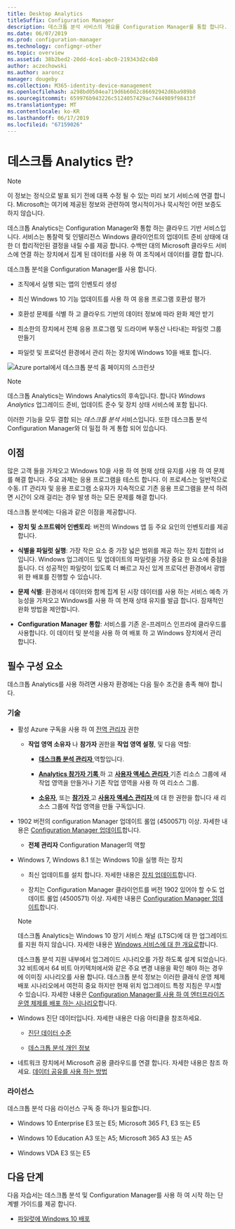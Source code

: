 ```yaml
---
title: Desktop Analytics
titleSuffix: Configuration Manager
description: 데스크톱 분석 서비스의 개요를 Configuration Manager를 통합 합니다.
ms.date: 06/07/2019
ms.prod: configuration-manager
ms.technology: configmgr-other
ms.topic: overview
ms.assetid: 38b2bed2-20dd-4ce1-abc0-219343d2c4b8
author: aczechowski
ms.author: aaroncz
manager: dougeby
ms.collection: M365-identity-device-management
ms.openlocfilehash: a298bd0504ea719d6b60d2c86692942d6ba989b8
ms.sourcegitcommit: 659976b943226c5124057429ac7444989f98433f
ms.translationtype: MT
ms.contentlocale: ko-KR
ms.lasthandoff: 06/17/2019
ms.locfileid: "67159026"
---
```

# <a name="what-is-desktop-analytics"></a>데스크톱 Analytics 란?

> [!Note]  
> 이 정보는 정식으로 발표 되기 전에 대폭 수정 될 수 있는 미리 보기 서비스에 연결 합니다. Microsoft는 여기에 제공된 정보와 관련하여 명시적이거나 묵시적인 어떤 보증도 하지 않습니다.  

데스크톱 Analytics는 Configuration Manager와 통합 하는 클라우드 기반 서비스입니다. 서비스는 통찰력 및 인텔리전스 Windows 클라이언트의 업데이트 준비 상태에 대 한 더 합리적인된 결정을 내릴 수를 제공 합니다. 수백만 대의 Microsoft 클라우드 서비스에 연결 하는 장치에서 집계 된 데이터를 사용 하 여 조직에서 데이터를 결합 합니다.

데스크톱 분석을 Configuration Manager를 사용 합니다.  

- 조직에서 실행 되는 앱의 인벤토리 생성  

- 최신 Windows 10 기능 업데이트를 사용 하 여 응용 프로그램 호환성 평가  

- 호환성 문제를 식별 하 고 클라우드 기반의 데이터 정보에 따라 완화 제안 받기  

- 최소한의 장치에서 전체 응용 프로그램 및 드라이버 부동산 나타내는 파일럿 그룹 만들기  

- 파일럿 및 프로덕션 환경에서 관리 하는 장치에 Windows 10을 배포 합니다.  

![Azure portal에서 데스크톱 분석 홈 페이지의 스크린샷](media/portal-home.png)

> [!Note]  
> 데스크톱 Analytics는 Windows Analytics의 후속입니다. 합니다 *Windows Analytics* 업그레이드 준비, 업데이트 준수 및 장치 상태 서비스에 포함 됩니다.
>
> 이러한 기능을 모두 결합 되는 *데스크톱 분석* 서비스입니다. 또한 데스크톱 분석 Configuration Manager와 더 밀접 하 게 통합 되어 있습니다.



## <a name="benefits"></a>이점

많은 고객 들을 가져오고 Windows 10을 사용 하 여 현재 상태 유지를 사용 하 여 문제를 해결 합니다. 주요 과제는 응용 프로그램을 테스트 합니다. 이 프로세스는 일반적으로 수동. IT 관리자 및 응용 프로그램 소유자가 지속적으로 기존 응용 프로그램을 분석 하려면 시간이 오래 걸리는 경우 발생 하는 모든 문제를 해결 합니다.

데스크톱 분석에는 다음과 같은 이점을 제공합니다.

- **장치 및 소프트웨어 인벤토리**: 버전의 Windows 앱 등 주요 요인의 인벤토리를 제공 합니다.  

- **식별을 파일럿 실행**: 가장 작은 요소 중 가장 넓은 범위를 제공 하는 장치 집합의 id입니다. Windows 업그레이드 및 업데이트의 파일럿을 가장 중요 한 요소에 중점을 둡니다. 더 성공적인 파일럿이 있도록 더 빠르고 자신 있게 프로덕션 환경에서 광범위 한 배포를 진행할 수 있습니다.  

- **문제 식별**: 환경에서 데이터와 함께 집계 된 시장 데이터를 사용 하는 서비스 예측 가능성을 가져오고 Windows를 사용 하 여 현재 상태 유지를 발급 합니다. 잠재적인 완화 방법을 제안합니다.  

- **Configuration Manager 통합**: 서비스를 기존 온-프레미스 인프라에 클라우드를 사용합니다. 이 데이터 및 분석을 사용 하 여 배포 하 고 Windows 장치에서 관리 합니다.  



## <a name="prerequisites"></a>필수 구성 요소

데스크톱 Analytics를 사용 하려면 사용자 환경에는 다음 필수 조건을 충족 해야 합니다.


### <a name="technical"></a>기술

- 활성 Azure 구독을 사용 하 여 [전역 관리자](https://docs.microsoft.com/azure/active-directory/users-groups-roles/directory-assign-admin-roles#company-administrator) 권한  

    - **작업 영역 소유자** 나 **참가자** 권한을 **작업 영역 설정**, 및 다음 역할:  

       - [**데스크톱 분석 관리자** ](https://docs.microsoft.com/azure/active-directory/users-groups-roles/directory-assign-admin-roles) 역할입니다.

       - [**Analytics 참가자 기록** ](https://docs.microsoft.com/azure/role-based-access-control/built-in-roles#log-analytics-contributor) 하 고 [ **사용자 액세스 관리자** ](https://docs.microsoft.com/azure/role-based-access-control/built-in-roles#user-access-administrator) 기존 리소스 그룹에 새 작업 영역을 만들거나 기존 작업 영역을 사용 하 여 리소스 그룹.

        - [**소유자**](https://docs.microsoft.com/azure/role-based-access-control/built-in-roles#owner), 또는 [ **참가자** ](https://docs.microsoft.com/azure/role-based-access-control/built-in-roles#contributor) 고 [ **사용자 액세스 관리자** ](https://docs.microsoft.com/azure/role-based-access-control/built-in-roles#user-access-administrator) 에 대 한 권한을 합니다 새 리소스 그룹에 작업 영역을 만들 구독입니다.  

- 1902 버전의 configuration Manager 업데이트 롤업 (4500571) 이상. 자세한 내용은 [Configuration Manager 업데이트](/sccm/desktop-analytics/connect-configmgr#bkmk_hotfix)합니다.  

    - **전체 관리자** Configuration Manager의 역할  

- Windows 7, Windows 8.1 또는 Windows 10을 실행 하는 장치  

    - 최신 업데이트를 설치 합니다. 자세한 내용은 [장치 업데이트](/sccm/desktop-analytics/enroll-devices#update-devices)합니다.  

    - 장치는 Configuration Manager 클라이언트를 버전 1902 있어야 할 수도 업데이트 롤업 (4500571) 이상. 자세한 내용은 [Configuration Manager 업데이트](/sccm/desktop-analytics/connect-configmgr#bkmk_hotfix)합니다.  

    > [!Note]  
    > 데스크톱 Analytics는 Windows 10 장기 서비스 채널 (LTSC)에 대 한 업그레이드를 지원 하지 않습니다. 자세한 내용은 [Windows 서비스에 대 한 개요로](https://docs.microsoft.com/windows/deployment/update/waas-overview#long-term-servicing-channel)합니다.
    >
    > 데스크톱 분석 지원 내부에서 업그레이드 시나리오를 가장 하도록 설계 되었습니다. 32 비트에서 64 비트 아키텍처에서와 같은 주요 변경 내용을 확인 해야 하는 경우에 이미징 시나리오를 사용 합니다. 데스크톱 분석 정보는 이러한 클래식 운영 체제 배포 시나리오에서 여전히 중요 하지만 현재 위치 업그레이드 특정 지침은 무시할 수 있습니다. 자세한 내용은 [Configuration Manager를 사용 하 여 엔터프라이즈 운영 체제를 배포 하는 시나리오](/sccm/osd/deploy-use/scenarios-to-deploy-enterprise-operating-systems)합니다.

- Windows 진단 데이터입니다. 자세한 내용은 다음 아티클을 참조하세요.  

    - [진단 데이터 수준](/sccm/desktop-analytics/enable-data-sharing#diagnostic-data-levels)  

    - [데스크톱 분석 개인 정보](/sccm/desktop-analytics/privacy)  

- 네트워크 장치에서 Microsoft 공용 클라우드를 연결 합니다. 자세한 내용은 참조 하세요. [데이터 공유를 사용 하는 방법](/sccm/desktop-analytics/enable-data-sharing)  


### <a name="licensing"></a>라이선스

데스크톱 분석 다음 라이선스 구독 중 하나가 필요합니다.

- Windows 10 Enterprise E3 또는 E5; Microsoft 365 F1, E3 또는 E5  

- Windows 10 Education A3 또는 A5; Microsoft 365 A3 또는 A5  

- Windows VDA E3 또는 E5  




## <a name="next-steps"></a>다음 단계

다음 자습서는 데스크톱 분석 및 Configuration Manager를 사용 하 여 시작 하는 단계별 가이드를 제공 합니다.  

- [파일럿에 Windows 10 배포](/sccm/desktop-analytics/tutorial-windows10)  

